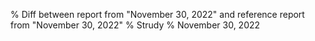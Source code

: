 % Diff between report from "November 30, 2022" and reference report from "November 30, 2022"
% Strudy
% November 30, 2022


